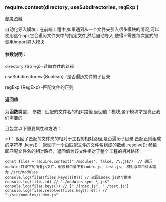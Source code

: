 ### require.context(directory, useSubdirectories, regExp )

[参考资料](https://www.jianshu.com/p/c894ea00dfec)

自动化导入模块：在前端工程中,如果遇到从一个文件夹引入很多模块的情况,可以使用这个api,它会遍历文件夹中的指定文件,然后自动导入,使得不需要每次显式的调用import导入模块

#### 参数说明：

directory {String} -读取文件的路径

useSubdirectories {Boolean} -是否遍历文件的子目录

regExp {RegExp} -匹配文件的正则

#### 返回值

为**函数**类型，
参数：匹配的文件名的相对路径
返回值：模块,这个模块才是真正我们需要的

且包含以下重要属性和方法：

.id： 返回了匹配的文件夹的相对于工程的相对路径,是否遍历子目录,匹配正则组成的字符串
.keys()： 返回了一个由匹配文件的文件名组成的数组
.resolve(): 参数即匹配文件名的相对路径，返回值为该文件相对于整个工程的相对路径

    const files = require.context("./modules", false, /\.js$/)  // 遍历modules目录下的所有js文件，假设有目录下有index.js、test.js， 相对与项目根木路为./src/modules
    console.log(files(files.keys()[0])) // 返回index.js这个模块
    console.log(files.id) // "./modules sync \.js$"
    console.log(files.keys()) // ["./index.js", "./test.js"]
    console.log(files.resolve(files.keys()[0])) // "./src/modules/index.js"

